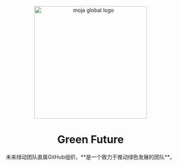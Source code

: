 <div align="center">
<img src="https://abrillant-lee.github.io/JNGJ/未来绿动-抠图版.png" alt="moja global logo" height ="auto" width="300" />
<br />
<h1>Green Future</h1>
<p>
未来绿动团队直属GitHub组织，**是一个致力于推动绿色发展的团队**。
</p>